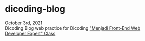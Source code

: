 # dicoding-blog  
October 3rd, 2021  
Dicoding Blog web practice for Dicoding ["Menjadi Front-End Web Developer Expert" Class](https://www.dicoding.com/academies/219)
